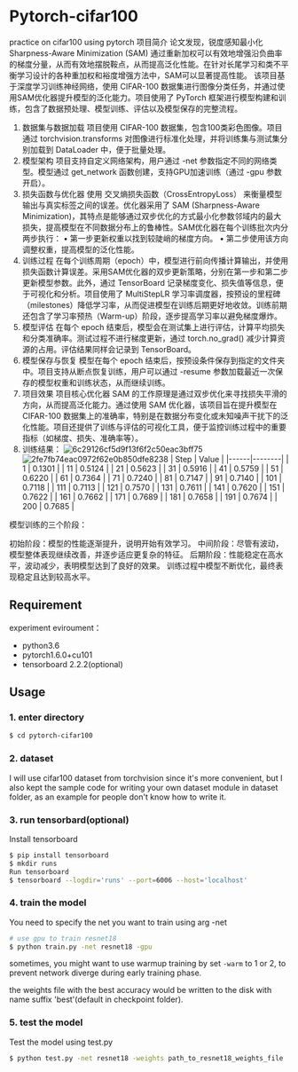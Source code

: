 # Pytorch-cifar100

practice on cifar100 using pytorch
项目简介
论文<Escaping Saddle Points for Effective Generalizationon Class-Imbalanced Data >发现，锐度感知最小化Sharpness-Aware Minimization (SAM) 通过重新加权可以有效地增强沿负曲率的梯度分量，从而有效地摆脱鞍点，从而提高泛化性能。在针对长尾学习和类不平衡学习设计的各种重加权和裕度增强方法中，SAM可以显著提高性能。
该项目基于深度学习训练神经网络，使用 CIFAR-100 数据集进行图像分类任务，并通过使用SAM优化器提升模型的泛化能力。项目使用了 PyTorch 框架进行模型构建和训练，包含了数据预处理、模型训练、评估以及模型保存的完整流程。
1. 数据集与数据加载
项目使用 CIFAR-100 数据集，包含100类彩色图像。项目通过 torchvision.transforms 对图像进行标准化处理，并将训练集与测试集分别加载到 DataLoader 中，便于批量处理。
2. 模型架构
项目支持自定义网络架构，用户通过 -net 参数指定不同的网络类型。模型通过 get_network 函数创建，支持GPU加速训练（通过 -gpu 参数开启）。
3. 损失函数与优化器
使用 交叉熵损失函数（CrossEntropyLoss） 来衡量模型输出与真实标签之间的误差。优化器采用了 SAM (Sharpness-Aware Minimization)，其特点是能够通过双步优化的方式最小化参数邻域内的最大损失，提高模型在不同数据分布上的鲁棒性。SAM优化器在每个训练批次内分两步执行：
•	第一步更新权重以找到较陡峭的梯度方向。
•	第二步使用该方向调整权重，提高模型的泛化性能。
4. 训练过程
在每个训练周期（epoch）中，模型进行前向传播计算输出，并使用损失函数计算误差。采用SAM优化器的双步更新策略，分别在第一步和第二步更新模型参数。此外，通过 TensorBoard 记录梯度变化、损失值等信息，便于可视化和分析。项目使用了 MultiStepLR 学习率调度器，按预设的里程碑（milestones）降低学习率，从而促进模型在训练后期更好地收敛。训练前期还包含了学习率预热（Warm-up）阶段，逐步提高学习率以避免梯度爆炸。
5. 模型评估
在每个 epoch 结束后，模型会在测试集上进行评估，计算平均损失和分类准确率。测试过程不进行梯度更新，通过 torch.no_grad() 减少计算资源的占用。评估结果同样会记录到 TensorBoard。
6. 模型保存与恢复
模型在每个 epoch 结束后，按预设条件保存到指定的文件夹中。项目支持从断点恢复训练，用户可以通过 -resume 参数加载最近一次保存的模型权重和训练状态，从而继续训练。
7. 项目效果
项目核心优化器 SAM 的工作原理是通过双步优化来寻找损失平滑的方向，从而提高泛化能力。通过使用 SAM 优化器，该项目旨在提升模型在 CIFAR-100 数据集上的准确率，特别是在数据分布变化或未知噪声干扰下的泛化性能。项目还提供了训练与评估的可视化工具，便于监控训练过程中的重要指标（如梯度、损失、准确率等）。
8. 训练结果：
   ![6c29126cf5d9f13f6f2c50eac3bff75](https://github.com/user-attachments/assets/eb8cb501-ab25-4b53-92bb-ab1200881ade)
   ![2fe7fb74eac0972f62e0b850dfe8238](https://github.com/user-attachments/assets/67c051d9-19cb-474d-8652-a73b8cff9977)
| Step | Value  |
|------|--------|
| 1    | 0.1301 |
| 11   | 0.5124 |
| 21   | 0.5623 |
| 31   | 0.5916 |
| 41   | 0.5759 |
| 51   | 0.6220 |
| 61   | 0.7364 |
| 71   | 0.7240 |
| 81   | 0.7147 |
| 91   | 0.7140 |
| 101  | 0.7118 |
| 111  | 0.7113 |
| 121  | 0.7570 |
| 131  | 0.7611 |
| 141  | 0.7620 |
| 151  | 0.7622 |
| 161  | 0.7662 |
| 171  | 0.7689 |
| 181  | 0.7658 |
| 191  | 0.7674 |
| 200  | 0.7685 |

模型训练的三个阶段：

初始阶段：模型的性能逐渐提升，说明开始有效学习。
中间阶段：尽管有波动，模型整体表现继续改善，并逐步适应更复杂的特征。
后期阶段：性能稳定在高水平，波动减少，表明模型达到了良好的效果。
训练过程中模型不断优化，最终表现稳定且达到较高水平。


## Requirement
 experiment eviroument：
- python3.6
- pytorch1.6.0+cu101
- tensorboard 2.2.2(optional)


## Usage

### 1. enter directory
```bash
$ cd pytorch-cifar100
```

### 2. dataset
I will use cifar100 dataset from torchvision since it's more convenient, but I also
kept the sample code for writing your own dataset module in dataset folder, as an
example for people don't know how to write it.

### 3. run tensorbard(optional)
Install tensorboard
```bash
$ pip install tensorboard
$ mkdir runs
Run tensorboard
$ tensorboard --logdir='runs' --port=6006 --host='localhost'
```

### 4. train the model
You need to specify the net you want to train using arg -net

```bash
# use gpu to train resnet18
$ python train.py -net resnet18 -gpu
```

sometimes, you might want to use warmup training by set ```-warm``` to 1 or 2, to prevent network
diverge during early training phase.

 the weights file with the best accuracy would be written to the disk with name suffix 'best'(default in checkpoint folder).


### 5. test the model
Test the model using test.py
```bash
$ python test.py -net resnet18 -weights path_to_resnet18_weights_file
```

